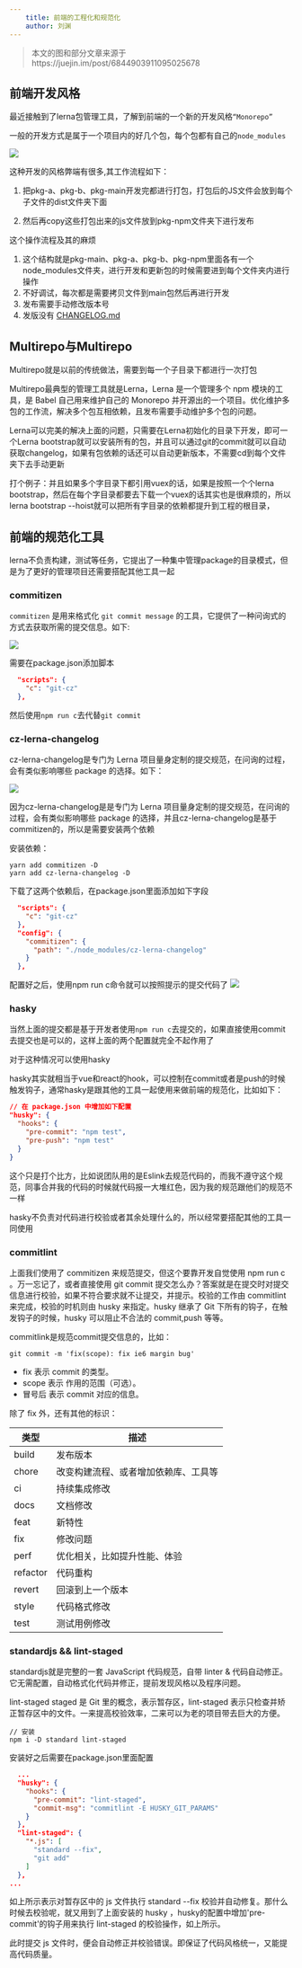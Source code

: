 ```yaml
---
    title: 前端的工程化和规范化
    author: 刘渊
---
```


> 本文的图和部分文章来源于https://juejin.im/post/6844903911095025678

## 前端开发风格

最近接触到了lerna包管理工具，了解到前端的一个新的开发风格`“Monorepo”`

一般的开发方式是属于一个项目内的好几个包，每个包都有自己的`node_modules`

![](https://txy-tc-ly-1256104767.cos.ap-guangzhou.myqcloud.com/uPic/截屏2020-09-26下午7.34.13.png)

这种开发的风格弊端有很多,其工作流程如下：

1. 把pkg-a、pkg-b、pkg-main开发完都进行打包，打包后的JS文件会放到每个子文件的dist文件夹下面

2. 然后再copy这些打包出来的js文件放到pkg-npm文件夹下进行发布



这个操作流程及其的麻烦

1. 这个结构就是pkg-main、pkg-a、pkg-b、pkg-npm里面各有一个node_modules文件夹，进行开发和更新包的时候需要进到每个文件夹内进行操作
2. 不好调试，每次都是需要拷贝文件到main包然后再进行开发
3. 发布需要手动修改版本号
4. 发版没有 [CHANGELOG.md](http://changelog.md/)



## Multirepo与Multirepo

Multirepo就是以前的传统做法，需要到每一个子目录下都进行一次打包

Multirepo最典型的管理工具就是Lerna，Lerna 是一个管理多个 npm 模块的工具，是 Babel 自己用来维护自己的 Monorepo 并开源出的一个项目。优化维护多包的工作流，解决多个包互相依赖，且发布需要手动维护多个包的问题。


Lerna可以完美的解决上面的问题，只需要在Lerna初始化的目录下开发，即可一个Lerna bootstrap就可以安装所有的包，并且可以通过git的commit就可以自动获取changelog，如果有包依赖的话还可以自动更新版本，不需要cd到每个文件夹下去手动更新

打个例子：并且如果多个字目录下都引用vuex的话，如果是按照一个个lerna bootstrap，然后在每个字目录都要去下载一个vuex的话其实也是很麻烦的，所以lerna bootstrap --hoist就可以把所有字目录的依赖都提升到工程的根目录，

## 前端的规范化工具
lerna不负责构建，测试等任务，它提出了一种集中管理package的目录模式，但是为了更好的管理项目还需要搭配其他工具一起

### commitizen
`commitizen` 是用来格式化 `git commit message` 的工具，它提供了一种问询式的方式去获取所需的提交信息。如下:

![](https://txy-tc-ly-1256104767.cos.ap-guangzhou.myqcloud.com/uPic/截屏2020-09-26下午7.19.04.png)

需要在package.json添加脚本

```json
  "scripts": {
    "c": "git-cz"
  },
```

然后使用`npm run c`去代替`git commit`

### cz-lerna-changelog

cz-lerna-changelog是专门为 Lerna 项目量身定制的提交规范，在问询的过程，会有类似影响哪些 package 的选择。如下：

![](https://txy-tc-ly-1256104767.cos.ap-guangzhou.myqcloud.com/uPic/UeHzw7.jpg)

因为cz-lerna-changelog是是专门为 Lerna 项目量身定制的提交规范，在问询的过程，会有类似影响哪些 package 的选择，并且cz-lerna-changelog是基于commitizen的，所以是需要安装两个依赖

安装依赖：

```yarn
yarn add commitizen -D
yarn add cz-lerna-changelog -D 
```

下载了这两个依赖后，在package.json里面添加如下字段

```json
  "scripts": {
    "c": "git-cz"
  },
  "config": {
    "commitizen": {
      "path": "./node_modules/cz-lerna-changelog"
    }
  },
```
配置好之后，使用npm run c命令就可以按照提示的提交代码了
![](https://txy-tc-ly-1256104767.cos.ap-guangzhou.myqcloud.com/uPic/截屏2020-09-26下午7.13.13.png)



### hasky

当然上面的提交都是基于开发者使用`npm run c`去提交的，如果直接使用commit去提交也是可以的，这样上面的两个配置就完全不起作用了

对于这种情况可以使用hasky



hasky其实就相当于vue和react的hook，可以控制在commit或者是push的时候触发钩子，通常hasky是跟其他的工具一起使用来做前端的规范化，比如如下：

```json
// 在 package.json 中增加如下配置
"husky": {
  "hooks": {
    "pre-commit": "npm test",
    "pre-push": "npm test"
  }
}
```

这个只是打个比方，比如说团队用的是Eslink去规范代码的，而我不遵守这个规范，同事合并我的代码的时候就代码报一大堆红色，因为我的规范跟他们的规范不一样

hasky不负责对代码进行校验或者其余处理什么的，所以经常要搭配其他的工具一同使用

### commitlint

上面我们使用了 commitizen 来规范提交，但这个要靠开发自觉使用 npm run c 。万一忘记了，或者直接使用 git commit 提交怎么办？答案就是在提交时对提交信息进行校验，如果不符合要求就不让提交，并提示。校验的工作由 commitlint 来完成，校验的时机则由 husky 来指定。husky 继承了 Git 下所有的钩子，在触发钩子的时候，husky 可以阻止不合法的 commit,push 等等。

commitlink是规范commit提交信息的，比如：

```git
git commit -m 'fix(scope): fix ie6 margin bug'
```

- fix 表示 commit 的类型。
- scope 表示 作用的范围（可选）。
- 冒号后 表示 commit 对应的信息。

除了 fix 外，还有其他的标识：

| 类型     | 描述                                 |
| -------- | ------------------------------------ |
| build    | 发布版本                             |
| chore    | 改变构建流程、或者增加依赖库、工具等 |
| ci       | 持续集成修改                         |
| docs     | 文档修改                             |
| feat     | 新特性                               |
| fix      | 修改问题                             |
| perf     | 优化相关，比如提升性能、体验         |
| refactor | 代码重构                             |
| revert   | 回滚到上一个版本                     |
| style    | 代码格式修改                         |
| test     | 测试用例修改                         |



### standardjs && lint-staged

standardjs就是完整的一套 JavaScript 代码规范，自带 linter & 代码自动修正。它无需配置，自动格式化代码并修正，提前发现风格以及程序问题。

lint-staged staged 是 Git 里的概念，表示暂存区，lint-staged 表示只检查并矫正暂存区中的文件。一来提高校验效率，二来可以为老的项目带去巨大的方便。

```npm
// 安装
npm i -D standard lint-staged
```

安装好之后需要在package.json里面配置

```json
  ...
  "husky": {
    "hooks": {
      "pre-commit": "lint-staged",
      "commit-msg": "commitlint -E HUSKY_GIT_PARAMS"
    }
  },
  "lint-staged": {
    "*.js": [
      "standard --fix",
      "git add"
    ]
  },
...
```

如上所示表示对暂存区中的 js 文件执行 standard --fix 校验并自动修复。那什么时候去校验呢，就又用到了上面安装的 husky ，husky的配置中增加'pre-commit'的钩子用来执行 lint-staged 的校验操作，如上所示。

此时提交 js 文件时，便会自动修正并校验错误。即保证了代码风格统一，又能提高代码质量。